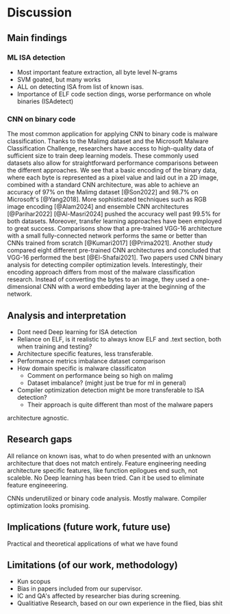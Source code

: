 # Discussion

## Main findings

### ML ISA detection

- Most important feature extraction, all byte level N-grams
- SVM goated, but many works
- ALL on detecting ISA from list of known isas.
- Importance of ELF code section dings, worse performance on whole binaries (ISAdetect)

### CNN on binary code

The most common application for applying CNN to binary code is malware classification. Thanks to the Malimg dataset and the Microsoft Malware Classification Challenge, researchers have access to high-quality data of sufficient size to train deep learning models. These commonly used datasets also allow for straightforward performance comparisons between the different approaches. We see that a basic encoding of the binary data, where each byte is represented as a pixel value and laid out in a 2D image, combined with a standard CNN architecture, was able to achieve an accuracy of 97% on the Malimg dataset [@Son2022] and 98.7% on Microsoft's [@Yang2018]. More sophisticated techniques such as RGB image encoding [@Alam2024] and ensemble CNN architectures [@Parihar2022] [@Al-Masri2024] pushed the accuracy well past 99.5% for both datasets. Moreover, transfer learning approaches have been employed to great success. Comparisons show that a pre-trained VGG-16 architecture with a small fully-connected network performs the same or better than CNNs trained from scratch [@Kumari2017] [@Prima2021]. Another study compared eight different pre-trained CNN architectures and concluded that VGG-16 performed the best [@El-Shafai2021]. Two papers used CNN binary analysis for detecting compiler optimization levels. Interestingly, their encoding approach differs from most of the malware classification research. Instead of converting the bytes to an image, they used a one-dimensional CNN with a word embedding layer at the beginning of the network.

## Analysis and interpretation

- Dont need Deep learning for ISA detection
- Reliance on ELF, is it realistic to always know ELF and .text section, both when training and testing?
- Architecture specific features, less transferable.
- Performance metrics imbalance dataset comparison
- How domain specific is malware classificaton
  - Comment on performance being so high on malimg
  - Dataset imbalance? (might just be true for ml in general)
- Compiler optimization detection might be more transferable to ISA detection?
  - Their approach is quite different than most of the malware papers

architecture agnostic.

## Research gaps

<!-- Isa features in general, instruction width, other than endianness etc., unknown isas. -->

All reliance on known isas, what to do when presented with an unknown architecture that does not match entirely.
Feature engineering needing architecture specific features, like function epilogues end such, not scaleble.
No Deep learning has been tried. Can it be used to eliminate feature engineeering.

CNNs underutilized or binary code analysis. Mostly malware. Compiler optimization looks promising.

## Implications (future work, future use)

Practical and theoretical applications of what we have found

## Limitations (of our work, methodology)

- Kun scopus
- Bias in papers included from our supervisor.
- IC and QA's affected by researcher bias during screening.
- Qualitiative Research, based on our own experience in the flied, bias shit

<!--

-----------------------------------------------------------------
Notes ml-isa

  - Capturing features (clemens, NLP papers) across multiple bytes when counting require large feature vectors. encoding worked well for n-grams, ie  < 8bit as smallest unit. NLP paper does not have f1 scores, lot of grpahs, but lacks hard numbers for different architectures.
    -
  - SVM performed best, fast learning little data, nice with incomplete binaries reduce viable training data.
 -->
